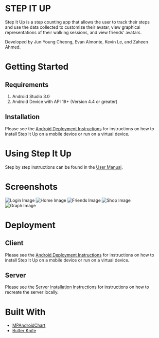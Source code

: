 # STEP IT UP
Step It Up is a step counting app that allows the user to track their steps and use the data collected to customize their avatar, view graphical representations of their walking sessions, and view friends' avatars. 

Developed by Jun Young Cheong, Evan Almonte, Kevin Le, and Zaheen Ahmed.

# Getting Started

## Requirements
1. Android Studio 3.0
2. Android Device with API 19+ (Version 4.4 or greater)

## Installation
Please see the [Android Deployment Instructions](https://drive.google.com/open?id=1rUV-d9kwLSpuGnH4tSWGxF2wg1W1BV-uCo99mLdDssk) for instructions on how to install Step It Up on a mobile device or run on a virtual device.

# Using Step It Up
Step by step instructions can be found in the [User Manual](https://drive.google.com/open?id=1OAeTEgDcjiCbnpv2b5Pd900dho4BIzshMQJXSqwSX3U).

# Screenshots
![Login Image](https://github.com/ealmonte102/Jekz_Step_It_Up/blob/master/Screenshots/Login.png)
![Home Image](https://github.com/ealmonte102/Jekz_Step_It_Up/blob/master/Screenshots/Home.png)
![Friends Image](https://github.com/ealmonte102/Jekz_Step_It_Up/blob/master/Screenshots/Friends%20List.png)
![Shop Image](https://github.com/ealmonte102/Jekz_Step_It_Up/blob/master/Screenshots/Shop.png)
![Graph Image](https://github.com/ealmonte102/Jekz_Step_It_Up/blob/master/Screenshots/Graph.png)

# Deployment
## Client
Please see the [Android Deployment Instructions](https://drive.google.com/open?id=1rUV-d9kwLSpuGnH4tSWGxF2wg1W1BV-uCo99mLdDssk) for instructions on how to install Step It Up on a mobile device or run on a virtual device.

## Server
Please see the [Server Installation Instructions](https://drive.google.com/open?id=1DEqYObP_cV1qagua2KQA6GM9_t9xmPpX5VNvClkxBLo) for instructions on how to recreate the server locally.

# Built With
* [MPAndroidChart](https://github.com/PhilJay/MPAndroidChart)
* [Butter Knife](https://github.com/JakeWharton/butterknife)
